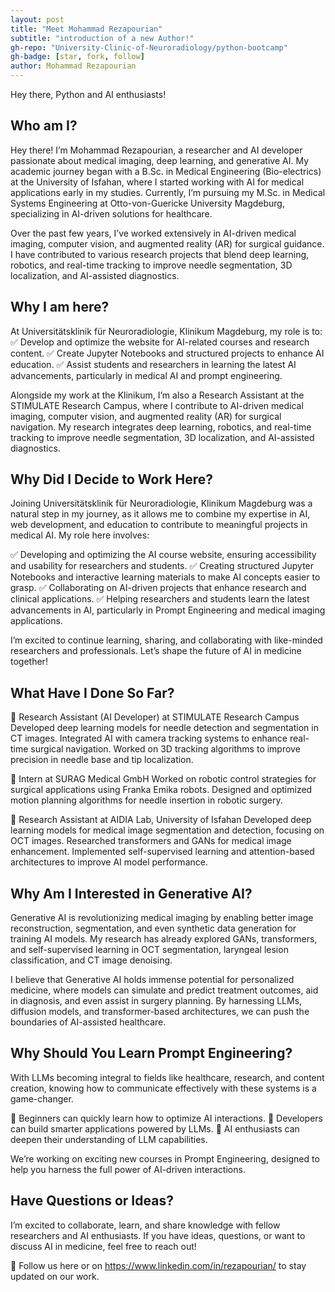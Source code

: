 ```yaml
---
layout: post
title: "Meet Mohammad Rezapourian"
subtitle: "introduction of a new Author!"
gh-repo: "University-Clinic-of-Neuroradiology/python-bootcamp"
gh-badge: [star, fork, follow]
author: Mohammad Rezapourian
---
```

Hey there, Python and AI enthusiasts!

## Who am I?
Hey there! I’m Mohammad Rezapourian, a researcher and AI developer passionate about medical imaging, deep learning, and generative AI. My academic journey began with a B.Sc. in Medical Engineering (Bio-electrics) at the University of Isfahan, where I started working with AI for medical applications early in my studies. Currently, I’m pursuing my M.Sc. in Medical Systems Engineering at Otto-von-Guericke University Magdeburg, specializing in AI-driven solutions for healthcare.

Over the past few years, I’ve worked extensively in AI-driven medical imaging, computer vision, and augmented reality (AR) for surgical guidance. I have contributed to various research projects that blend deep learning, robotics, and real-time tracking to improve needle segmentation, 3D localization, and AI-assisted diagnostics.

## Why I am here?

At Universitätsklinik für Neuroradiologie, Klinikum Magdeburg, my role is to:
✅ Develop and optimize the website for AI-related courses and research content.
✅ Create Jupyter Notebooks and structured projects to enhance AI education.
✅ Assist students and researchers in learning the latest AI advancements, particularly in medical AI and prompt engineering.

Alongside my work at the Klinikum, I’m also a Research Assistant at the STIMULATE Research Campus, where I contribute to AI-driven medical imaging, computer vision, and augmented reality (AR) for surgical navigation. My research integrates deep learning, robotics, and real-time tracking to improve needle segmentation, 3D localization, and AI-assisted diagnostics.

## Why Did I Decide to Work Here?
Joining Universitätsklinik für Neuroradiologie, Klinikum Magdeburg was a natural step in my journey, as it allows me to combine my expertise in AI, web development, and education to contribute to meaningful projects in medical AI. My role here involves:

✅ Developing and optimizing the AI course website, ensuring accessibility and usability for researchers and students.
✅ Creating structured Jupyter Notebooks and interactive learning materials to make AI concepts easier to grasp.
✅ Collaborating on AI-driven projects that enhance research and clinical applications.
✅ Helping researchers and students learn the latest advancements in AI, particularly in Prompt Engineering and medical imaging applications.

I’m excited to continue learning, sharing, and collaborating with like-minded researchers and professionals. Let’s shape the future of AI in medicine together!

## What Have I Done So Far?

🔹 Research Assistant (AI Developer) at STIMULATE Research Campus
  Developed deep learning models for needle detection and segmentation in CT images.
  Integrated AI with camera tracking systems to enhance real-time surgical navigation.
  Worked on 3D tracking algorithms to improve precision in needle base and tip localization.

🔹 Intern at SURAG Medical GmbH
  Worked on robotic control strategies for surgical applications using Franka Emika robots.
  Designed and optimized motion planning algorithms for needle insertion in robotic surgery.

🔹 Research Assistant at AIDIA Lab, University of Isfahan
  Developed deep learning models for medical image segmentation and detection, focusing on OCT images.
  Researched transformers and GANs for medical image enhancement.
  Implemented self-supervised learning and attention-based architectures to improve AI model performance.


## Why Am I Interested in Generative AI?
Generative AI is revolutionizing medical imaging by enabling better image reconstruction, segmentation, and even synthetic data generation for training AI models. My research has already explored GANs, transformers, and self-supervised learning in OCT segmentation, laryngeal lesion classification, and CT image denoising.

I believe that Generative AI holds immense potential for personalized medicine, where models can simulate and predict treatment outcomes, aid in diagnosis, and even assist in surgery planning. By harnessing LLMs, diffusion models, and transformer-based architectures, we can push the boundaries of AI-assisted healthcare.

## Why Should You Learn Prompt Engineering?
With LLMs becoming integral to fields like healthcare, research, and content creation, knowing how to communicate effectively with these systems is a game-changer.

🎯 Beginners can quickly learn how to optimize AI interactions.
🎯 Developers can build smarter applications powered by LLMs.
🎯 AI enthusiasts can deepen their understanding of LLM capabilities.

We’re working on exciting new courses in Prompt Engineering, designed to help you harness the full power of AI-driven interactions.

## Have Questions or Ideas?
I’m excited to collaborate, learn, and share knowledge with fellow researchers and AI enthusiasts. If you have ideas, questions, or want to discuss AI in medicine, feel free to reach out!

📢 Follow us here or on https://www.linkedin.com/in/rezapourian/ to stay updated on our work.
